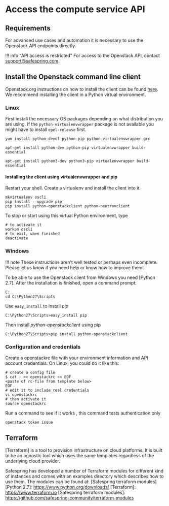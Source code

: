 # Access the compute service API

## Requirements

For advanced use cases and automation it is necessary to use the
Openstack API endpoints directly.

!!! info "API access is restricted" 
    For access to the Openstack API, contact support@safespring.com.

## Install the Openstack command line client

Openstack.org instructions on how to install the client can be found
[here]. We recommend installing the client in a Python virtual environment.

[here]: https://docs.openstack.org/user-guide/common/cli-install-openstack-command-line-clients.html

### Linux

First install the necessary OS packages depending on what distribution you are
using. If the `python-virtualenvwrapper` package is not available you might have to install `epel-release` first.

```shell tab="Red Hat Enterprise Linux, CentOS or Fedora"
yum install python-devel python-pip python-virtualenvwrapper gcc
```

```shell tab="Ubuntu or Debian"
apt-get install python-dev python-pip virtualenvwrapper build-essential
```

```shell tab="Ubuntu 24.04"
apt-get install python3-dev python3-pip virtualenvwrapper build-essential
```
#### Installing the client using virtualenvwrapper and pip

Restart your shell. Create a virtualenv and install the client into it.

```shell
mkvirtualenv oscli
pip install --upgrade pip
pip install python-openstackclient python-neutronclient
```

To stop or start using this virtual Python environment, type

```shell
# to activate it
workon oscli
# to exit, when finished
deactivate
```

### Windows

!!! note
    These instructions aren't well tested or perhaps even incomplete.
    Please let us know if you need help or know how to improve them!

To be able to use the Openstack client from Windows you need [Python 2.7].
After the installation is finished, open a command prompt:

```shell
C:
cd C:\Python27\Scripts
```

Use `easy_install` to install _pip_

```shell
C:\Python27\Scripts>easy_install pip
```

Then install _python-openstackclient_ using pip
```shell
C:\Python27\Scripts>pip install python-openstackclient
```


### Configuration and credentials

Create a openstackrc file with your environment information and API account
credentials. On Linux, you could do it like this:

```shell
# create a config file
$ cat - >> openstackrc << EOF
<paste of rc-file from template below>
EOF
# edit it to include real credentials
vi openstackrc
# then activate it
source openstackrc
```

Run a command to see if it works , this command tests authentication only

```shell
openstack token issue
```

## Terraform
[Terraform] is a tool to provision infrastructure on cloud platforms. It is built to be an agnostic tool which uses the same templates regardless of the underlying cloud provider. 

Safespring has developed a number of Terraform modules for different kind of instances and comes with an examples directory which describes how to use them. The modules can be found at: [Safespring terraform modules]
[Python 2.7]: https://www.python.org/downloads/
[Terraform]: https://www.terraform.io
[Safespring terraform modules]: https://github.com/safespring-community/terraform-modules


